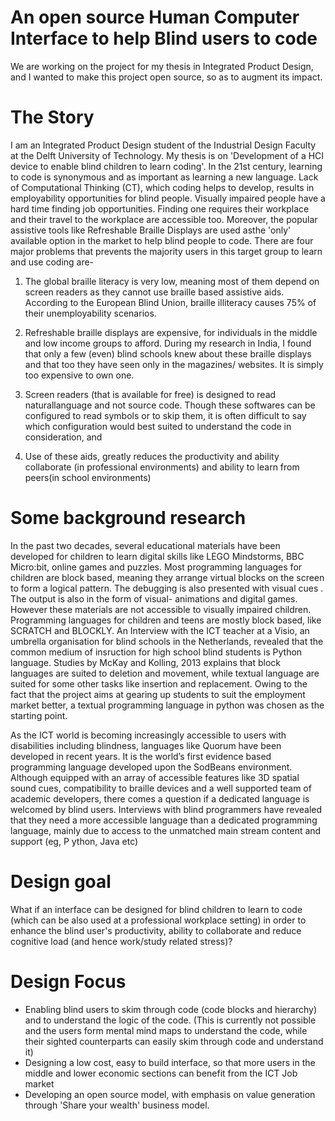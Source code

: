 # An open source Human Computer Interface to help Blind users to code
 
We are working on the project for my thesis in Integrated Product Design, and I wanted to make this project open source, so as to 
augment its impact. 

# The Story
I am an Integrated Product Design  student of the Industrial Design Faculty at the Delft University of Technology. My thesis is on 
'Development of a HCI device to enable blind children to learn coding'. In the 21st century, learning to code is synonymous and as 
important as learning a new language. Lack of Computational Thinking (CT), which coding helps to develop, results in employability 
opportunities for blind people. Visually impaired people have a hard time finding job opportunities. Finding one requires their workplace
and their travel to the workplace are accessible too. Moreover, the popular assistive tools like Refreshable Braille Displays are used
asthe 'only' available option in the market to help blind people to code. There are four major problems that prevents the majority
users in this target group to learn and use coding are- 

 1) The global braille literacy is very low, meaning most of them depend on screen readers as they cannot use braille based assistive 
    aids. According to the European Blind Union, braille illiteracy causes 75% of their unemployability scenarios.

 2) Refreshable braille displays are expensive, for individuals in the middle and low income groups to afford. During my research in 
    India, I found that only a  few (even) blind schools knew about these braille displays and that too they have seen only in the 
    magazines/ websites. It is simply too expensive to own one. 

 3) Screen readers (that is available for free) is designed to read naturallanguage and not source code. Though these softwares can be 
    configured to read symbols or to skip them, it is often difficult to say which configuration would best suited to understand the 
    code in consideration, and 

 4) Use of these aids, greatly reduces the productivity and ability collaborate (in professional environments) and ability to learn 
    from peers(in school environments)



 # Some background research

In the past two decades, several educational materials have been developed for children to learn digital skills like LEGO Mindstorms, 
BBC Micro:bit, online games and puzzles. Most programming languages for children are block based, meaning they arrange virtual blocks on
the screen to form a logical pattern. The debugging is also presented with visual cues . The output is also in the form of visual- 
animations and digital games. However these materials are not accessible to visually impaired children.  Programming languages for
children and teens are mostly block based, like SCRATCH and BLOCKLY. An Interview with the ICT teacher at a Visio, an umbrella 
organisation for blind schools  in the Netherlands,  revealed that the common medium of insruction for high school blind students 
is Python language. Studies by McKay and Kolling, 2013 explains that block languages are suited to deletion and movement, while 
textual language are suited for some other tasks like insertion and replacement. Owing to the fact that the project aims at gearing up
students to suit the employment market better, a textual programming language in python was chosen as the starting point. 

As the ICT world is becoming increasingly accessible to users with disabilities including blindness, languages like Quorum have been
developed in recent years. It is the world’s first evidence based programming language developed upon the SodBeans environment. 
Although equipped with an array of accessible features like 3D spatial sound cues, compatibility to braille devices and a well supported
team of academic developers, there comes a question if a dedicated language is welcomed by blind users. Interviews with blind programmers
have revealed that they need a more accessible language than a  dedicated programming language, mainly due to access to the unmatched 
main stream content and support (eg, P   ython, Java etc)

# Design goal
 What if an interface can be designed for blind children to learn to code (which can be also used at a professional workplace setting) 
 in order to enhance the blind user's productivity, ability to collaborate and reduce cognitive load (and hence work/study 
 related stress)? 

# Design Focus
 - Enabling blind users to skim through code (code blocks and hierarchy) and to understand the logic of the code. 
   (This is currently not possible and the users form mental mind maps to understand the code, while their sighted counterparts can easily
   skim through code and understand it)
 - Designing a low cost, easy to build interface, so that more users in the middle and lower economic sections can benefit from the ICT 
   Job market
 - Developing an open source model, with emphasis on value generation through 'Share your wealth' business model.  
